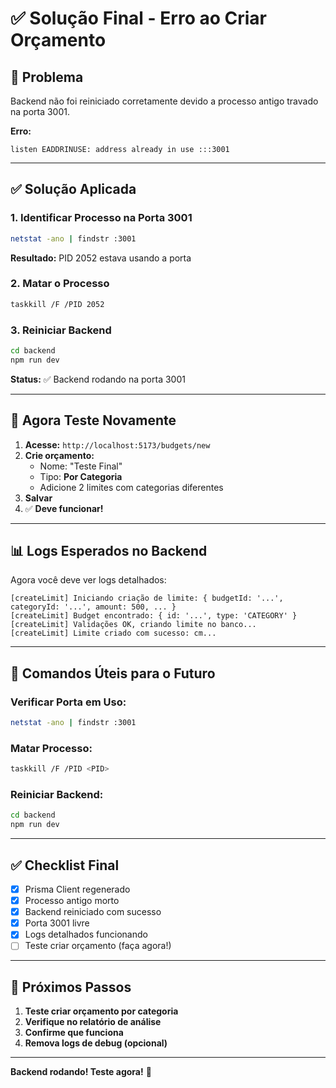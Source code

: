 # ✅ Solução Final - Erro ao Criar Orçamento

## 🔴 Problema

Backend não foi reiniciado corretamente devido a processo antigo travado na porta 3001.

**Erro:**
```
listen EADDRINUSE: address already in use :::3001
```

---

## ✅ Solução Aplicada

### **1. Identificar Processo na Porta 3001**
```bash
netstat -ano | findstr :3001
```

**Resultado:** PID 2052 estava usando a porta

### **2. Matar o Processo**
```bash
taskkill /F /PID 2052
```

### **3. Reiniciar Backend**
```bash
cd backend
npm run dev
```

**Status:** ✅ Backend rodando na porta 3001

---

## 🎯 Agora Teste Novamente

1. **Acesse:** `http://localhost:5173/budgets/new`
2. **Crie orçamento:**
   - Nome: "Teste Final"
   - Tipo: **Por Categoria**
   - Adicione 2 limites com categorias diferentes
3. **Salvar**
4. ✅ **Deve funcionar!**

---

## 📊 Logs Esperados no Backend

Agora você deve ver logs detalhados:

```
[createLimit] Iniciando criação de limite: { budgetId: '...', categoryId: '...', amount: 500, ... }
[createLimit] Budget encontrado: { id: '...', type: 'CATEGORY' }
[createLimit] Validações OK, criando limite no banco...
[createLimit] Limite criado com sucesso: cm...
```

---

## 🔧 Comandos Úteis para o Futuro

### **Verificar Porta em Uso:**
```bash
netstat -ano | findstr :3001
```

### **Matar Processo:**
```bash
taskkill /F /PID <PID>
```

### **Reiniciar Backend:**
```bash
cd backend
npm run dev
```

---

## ✅ Checklist Final

- [x] Prisma Client regenerado
- [x] Processo antigo morto
- [x] Backend reiniciado com sucesso
- [x] Porta 3001 livre
- [x] Logs detalhados funcionando
- [ ] Teste criar orçamento (faça agora!)

---

## 🎉 Próximos Passos

1. **Teste criar orçamento por categoria**
2. **Verifique no relatório de análise**
3. **Confirme que funciona**
4. **Remova logs de debug (opcional)**

---

**Backend rodando! Teste agora!** 🚀
